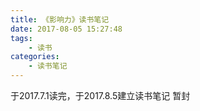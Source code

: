 ```yaml
---
title: 《影响力》读书笔记
date: 2017-08-05 15:27:48
tags:
	- 读书
categories:
	- 读书笔记
---
```


于2017.7.1读完，于2017.8.5建立读书笔记
暂封